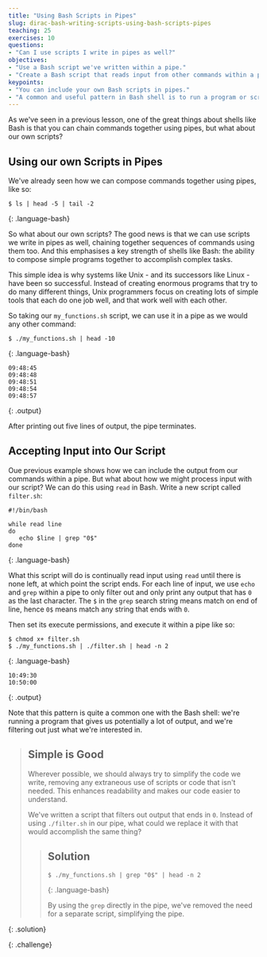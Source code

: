 ```yaml
---
title: "Using Bash Scripts in Pipes"
slug: dirac-bash-writing-scripts-using-bash-scripts-pipes
teaching: 25 
exercises: 10
questions:
- "Can I use scripts I write in pipes as well?"
objectives:
- "Use a Bash script we've written within a pipe."
- "Create a Bash script that reads input from other commands within a pipe."
keypoints:
- "You can include your own Bash scripts in pipes."
- "A common and useful pattern in Bash shell is to run a program or script that generates potentially a lot of output, then use pipes to filter out what you're really after."
---
```


As we've seen in a previous lesson, one of the great things about shells like Bash is that you can chain commands together using pipes, but what about our own scripts?


## Using our own Scripts in Pipes

We've already seen how we can compose commands together using pipes, like so:

~~~
$ ls | head -5 | tail -2
~~~
{: .language-bash}

So what about our own scripts? The good news is that we can use scripts we write in pipes as well, chaining together sequences of commands using them too. And this emphasises a key strength of shells like Bash: the ability to compose simple programs together to accomplish complex tasks.

This simple idea is why systems like Unix - and its successors like Linux - have been so successful. Instead of creating enormous programs that try to do many different things, Unix programmers focus on creating lots of simple tools that each do one job well, and that work well with each other.

So taking our `my_functions.sh` script, we can use it in a pipe as we would any other command:

~~~
$ ./my_functions.sh | head -10
~~~
{: .language-bash}

~~~
09:48:45
09:48:48
09:48:51
09:48:54
09:48:57
~~~
{: .output}

After printing out five lines of output, the pipe terminates.

## Accepting Input into Our Script

Oue previous example shows how we can include the output from our commands within a pipe. But what about how we might process input with our script? We can do this using `read` in Bash. Write a new script called `filter.sh`:

~~~
#!/bin/bash

while read line
do
   echo $line | grep "0$"
done
~~~
{: .language-bash}

What this script will do is continually read input using `read` until there is none left, at which point the script ends. For each line of input, we use `echo` and `grep` within a pipe to only filter out and only print any output that has `0` as the last character. The `$` in the `grep` search string means match on end of line, hence `0$` means match any string that ends with `0`.

Then set its execute permissions, and execute it within a pipe like so:

~~~
$ chmod x+ filter.sh
$ ./my_functions.sh | ./filter.sh | head -n 2
~~~
{: .language-bash}

~~~
10:49:30
10:50:00
~~~
{: .output}

Note that this pattern is quite a common one with the Bash shell: we're running a program that gives us potentially a lot of output, and we're filtering out just what we're interested in.

> ## Simple is Good
> 
> Wherever possible, we should always try to simplify the code we write, removing any extraneous use of scripts or code that isn't needed. This enhances readability and makes our code easier to understand.
> 
> We've written a script that filters out output that ends in `0`. Instead of using `./filter.sh` in our pipe, what could we replace it with that would accomplish the same thing?
> 
> > ## Solution
> > 
> > ~~~
> > $ ./my_functions.sh | grep "0$" | head -n 2
> > ~~~
> > {: .language-bash}
> > 
> > By using the `grep` directly in the pipe, we've removed the need for a separate script, simplifying the pipe.
> 
{: .solution}

{: .challenge}
